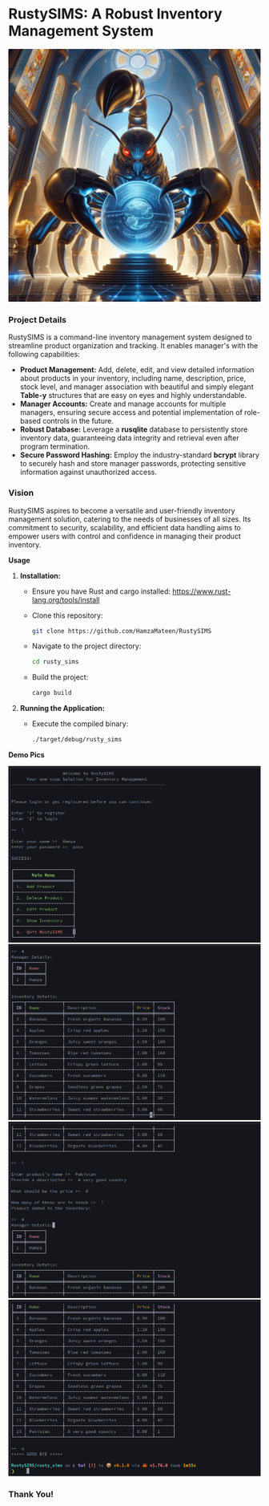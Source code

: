 # RustySIMS: A Robust Inventory Management System

![behold](./demo/project_rep_pic.jpeg)

### Project Details
RustySIMS is a command-line inventory management system designed to streamline product organization and tracking. It enables manager's with the following capabilities:

- **Product Management:** Add, delete, edit, and view detailed information about products in your inventory, including name, description, price, stock level, and manager association with beautiful and simply elegant **Table-y** structures that are easy on eyes and highly understandable.
- **Manager Accounts:** Create and manage accounts for multiple managers, ensuring secure access and potential implementation of role-based controls in the future.
- **Robust Database:** Leverage a **rusqlite** database to persistently store inventory data, guaranteeing data integrity and retrieval even after program termination.
- **Secure Password Hashing:** Employ the industry-standard **bcrypt** library to securely hash and store manager passwords, protecting sensitive information against unauthorized access.

### Vision

RustySIMS aspires to become a versatile and user-friendly inventory management solution, catering to the needs of businesses of all sizes. Its commitment to security, scalability, and efficient data handling aims to empower users with control and confidence in managing their product inventory.

**Usage**

1. **Installation:**
   - Ensure you have Rust and cargo installed:
     https://www.rust-lang.org/tools/install
     
   - Clone this repository:
     ```bash
     git clone https://github.com/HamzaMateen/RustySIMS
     ```
   - Navigate to the project directory:
     ```bash
     cd rusty_sims
     ```
   - Build the project:
     ```bash
     cargo build
     ```

2. **Running the Application:**
   - Execute the compiled binary:
     ```bash
     ./target/debug/rusty_sims
     ```

**Demo Pics**

![one](./demo/1.png)
![two](./demo/2.png)
![three](./demo/3.png)
![four](./demo/4.png)

### Thank You!
